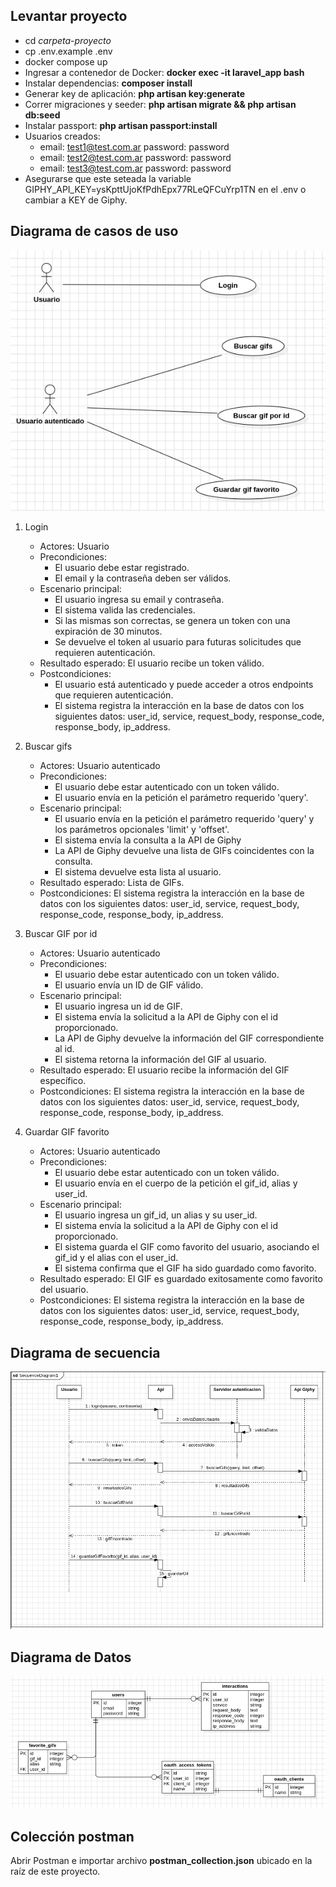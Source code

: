 
## Levantar proyecto

- cd *carpeta-proyecto*
- cp .env.example .env
- docker compose up
- Ingresar a contenedor de Docker: <strong>docker exec -it laravel_app bash</strong>
- Instalar dependencias: <strong>composer install</strong>
- Generar key de aplicación: <strong>php artisan key:generate</strong>
- Correr migraciones y seeder: <strong>php artisan migrate && php artisan db:seed</strong>
- Instalar passport: <strong>php artisan passport:install</strong>
- Usuarios creados: 
    - email: test1@test.com.ar password: password
    - email: test2@test.com.ar password: password
    - email: test3@test.com.ar password: password
- Asegurarse que este seteada la variable GIPHY_API_KEY=ysKpttUjoKfPdhEpx77RLeQFCuYrp1TN en el .env o cambiar a KEY de Giphy.

## Diagrama de casos de uso
![alt text](casouso.png)
1. Login
   - Actores: Usuario
   - Precondiciones: 
     - El usuario debe estar registrado.
     - El email y la contraseña deben ser válidos.
   - Escenario principal:
     - El usuario ingresa su email y contraseña.
     - El sistema valida las credenciales.
     - Si las mismas son correctas, se genera un token con una expiración de 30 minutos.
     - Se devuelve el token al usuario para futuras solicitudes que requieren autenticación.
   - Resultado esperado: El usuario recibe un token válido.
   - Postcondiciones: 
     - El usuario está autenticado y puede acceder a otros endpoints que requieren autenticación.
     - El sistema registra la interacción en la base de datos con los siguientes datos: user_id, service, request_body, response_code, response_body, ip_address.     

2. Buscar gifs
    - Actores: Usuario autenticado
    - Precondiciones:
      - El usuario debe estar autenticado con un token válido.
      - El usuario envía en la petición el parámetro requerido 'query'.
    - Escenario principal:
      - El usuario envía en la petición el parámetro requerido 'query' y los parámetros opcionales 'limit' y 'offset'.
      - El sistema envía la consulta a la API de Giphy
      - La API de Giphy devuelve una lista de GIFs coincidentes con la consulta.
      - El sistema devuelve esta lista al usuario.
    - Resultado esperado: Lista de GIFs.
    - Postcondiciones: El sistema registra la interacción en la base de datos con los siguientes datos: user_id, service, request_body, response_code, response_body, ip_address.

3. Buscar GIF por id
    - Actores: Usuario autenticado
    - Precondiciones:
      - El usuario debe estar autenticado con un token válido.
      - El usuario envía un ID de GIF válido.
    - Escenario principal:
      - El usuario ingresa un id de GIF.
      - El sistema envía la solicitud a la API de Giphy con el id proporcionado.
      - La API de Giphy devuelve la información del GIF correspondiente al id.
      - El sistema retorna la información del GIF al usuario.
    - Resultado esperado: El usuario recibe la información del GIF específico.
    - Postcondiciones: El sistema registra la interacción en la base de datos con los siguientes datos: user_id, service, request_body, response_code, response_body, ip_address.

4. Guardar GIF favorito
    - Actores: Usuario autenticado
    - Precondiciones:
        - El usuario debe estar autenticado con un token válido.
        - El usuario envía en el cuerpo de la petición el gif_id, alias y user_id.
    - Escenario principal:
        - El usuario ingresa un gif_id, un alias y su user_id.
        - El sistema envía la solicitud a la API de Giphy con el id proporcionado.
        - El sistema guarda el GIF como favorito del usuario, asociando el gif_id y el alias con el user_id.
        - El sistema confirma que el GIF ha sido guardado como favorito.
    - Resultado esperado: El GIF es guardado exitosamente como favorito del usuario.
    - Postcondiciones: El sistema registra la interacción en la base de datos con los siguientes datos: user_id, service, request_body, response_code, response_body, ip_address.

## Diagrama de secuencia

![alt text](secuencia.png)

## Diagrama de Datos

![alt text](der.png)

## Colección postman

Abrir Postman e importar archivo <strong>postman_collection.json</strong> ubicado en la raíz de este proyecto.
